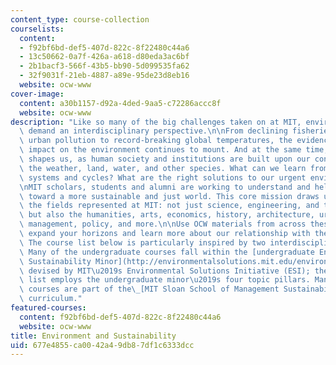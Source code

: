 ```yaml
---
content_type: course-collection
courselists:
  content:
  - f92bf6bd-def5-407d-822c-8f22480c44a6
  - 13c50662-0a7f-426a-a618-d80eda3ac6bf
  - 2b1bacf3-566f-43b5-bb90-5d099535fa62
  - 32f9031f-21eb-4887-a89e-95de23d8eb16
  website: ocw-www
cover-image:
  content: a30b1157-d92a-4ded-9aa5-c72286accc8f
  website: ocw-www
description: "Like so many of the big challenges taken on at MIT, environmental issues\
  \ demand an interdisciplinary perspective.\n\nFrom declining fisheries to acute\
  \ urban pollution to record-breaking global temperatures, the evidence of human\
  \ impact on the environment continues to mount. And at the same time, the environment\
  \ shapes us, as human society and institutions are built upon our connection to\
  \ the weather, land, water, and other species. What can we learn from ecological\
  \ systems and cycles? What are the right solutions to our urgent environmental challenges?\n\
  \nMIT scholars, students and alumni are working to understand and help us make progress\
  \ toward a more sustainable and just world. This core mission draws upon all of\
  \ the fields represented at MIT: not just science, engineering, and technology,\
  \ but also the humanities, arts, economics, history, architecture, urban planning,\
  \ management, policy, and more.\n\nUse OCW materials from across these fields to\
  \ expand your horizons and learn more about our relationship with the environment.\
  \ The course list below is particularly inspired by two interdisciplinary MIT programs.\
  \ Many of the undergraduate courses fall within the [undergraduate Environment and\
  \ Sustainability Minor](http://environmentalsolutions.mit.edu/environment-sustainability-minor/)\
  \ devised by MIT\u2019s Environmental Solutions Initiative (ESI); the OCW course\
  \ list employs the undergraduate minor\u2019s four topic pillars. Many of the graduate-level\
  \ courses are part of the\_[MIT Sloan School of Management Sustainability Certificate](http://mitsloan.mit.edu/sustainability/sustainability-certificate)\
  \ curriculum."
featured-courses:
  content: f92bf6bd-def5-407d-822c-8f22480c44a6
  website: ocw-www
title: Environment and Sustainability
uid: 677e4855-ca00-42a4-9db8-7df1c6333dcc
---
```

